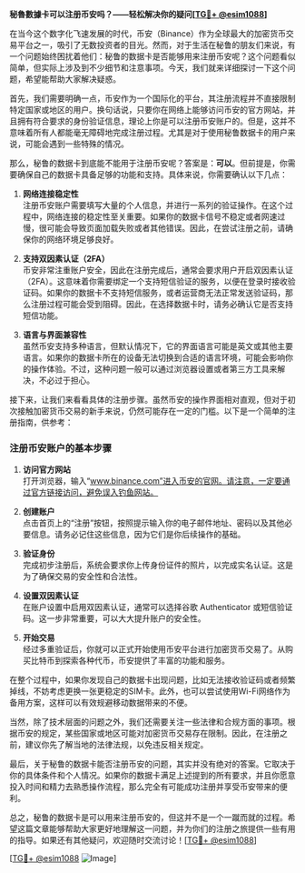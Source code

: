 **秘魯數據卡可以注册币安吗？——轻松解决你的疑问[[TG💪+ @esim1088](https://t.me/s/esim1088)]**

在当今这个数字化飞速发展的时代，币安（Binance）作为全球最大的加密货币交易平台之一，吸引了无数投资者的目光。然而，对于生活在秘鲁的朋友们来说，有一个问题始终困扰着他们：秘鲁的数据卡是否能够用来注册币安呢？这个问题看似简单，但实际上涉及到不少细节和注意事项。今天，我们就来详细探讨一下这个问题，希望能帮助大家解决疑惑。

首先，我们需要明确一点，币安作为一个国际化的平台，其注册流程并不直接限制特定国家或地区的用户。换句话说，只要你在网络上能够访问币安的官方网站，并且拥有符合要求的身份验证信息，理论上你是可以注册币安账户的。但是，这并不意味着所有人都能毫无障碍地完成注册过程。尤其是对于使用秘鲁数据卡的用户来说，可能会遇到一些特殊的情况。

那么，秘鲁的数据卡到底能不能用于注册币安呢？答案是：**可以**。但前提是，你需要确保自己的数据卡具备足够的功能和支持。具体来说，你需要确认以下几点：

1. **网络连接稳定性**  
   注册币安账户需要填写大量的个人信息，并进行一系列的验证操作。在这个过程中，网络连接的稳定性至关重要。如果你的数据卡信号不稳定或者网速过慢，很可能会导致页面加载失败或者其他错误。因此，在尝试注册之前，请确保你的网络环境足够良好。

2. **支持双因素认证（2FA）**  
   币安非常注重账户安全，因此在注册完成后，通常会要求用户开启双因素认证（2FA）。这意味着你需要绑定一个支持短信验证的服务，以便在登录时接收验证码。如果你的数据卡不支持短信服务，或者运营商无法正常发送验证码，那么注册过程可能会受到阻碍。因此，在选择数据卡时，请务必确认它是否支持短信功能。

3. **语言与界面兼容性**  
   虽然币安支持多种语言，但默认情况下，它的界面语言可能是英文或其他主要语言。如果你的数据卡所在的设备无法切换到合适的语言环境，可能会影响你的操作体验。不过，这种问题一般可以通过浏览器设置或者第三方工具来解决，不必过于担心。

接下来，让我们来看看具体的注册步骤。虽然币安的操作界面相对直观，但对于初次接触加密货币交易的新手来说，仍然可能存在一定的门槛。以下是一个简单的注册指南，供参考：

### 注册币安账户的基本步骤

1. **访问官方网站**  
   打开浏览器，输入“www.binance.com”进入币安的官网。请注意，一定要通过官方链接访问，避免误入钓鱼网站。

2. **创建账户**  
   点击首页上的“注册”按钮，按照提示输入你的电子邮件地址、密码以及其他必要信息。请务必记住这些信息，因为它们是你后续操作的基础。

3. **验证身份**  
   完成初步注册后，系统会要求你上传身份证件的照片，以完成实名认证。这是为了确保交易的安全性和合法性。

4. **设置双因素认证**  
   在账户设置中启用双因素认证，通常可以选择谷歌 Authenticator 或短信验证码。这一步非常重要，可以大大提升账户的安全性。

5. **开始交易**  
   经过多重验证后，你就可以正式开始使用币安平台进行加密货币交易了。从购买比特币到探索各种代币，币安提供了丰富的功能和服务。

在整个过程中，如果你发现自己的数据卡出现问题，比如无法接收验证码或者频繁掉线，不妨考虑更换一张更稳定的SIM卡。此外，也可以尝试使用Wi-Fi网络作为备用方案，这样可以有效规避移动数据带来的不便。

当然，除了技术层面的问题之外，我们还需要关注一些法律和合规方面的事项。根据币安的规定，某些国家或地区可能对加密货币交易存在限制。因此，在注册之前，建议你先了解当地的法律法规，以免违反相关规定。

最后，关于秘鲁的数据卡能否注册币安的问题，其实并没有绝对的答案。它取决于你的具体条件和个人情况。如果你的数据卡满足上述提到的所有要求，并且你愿意投入时间和精力去熟悉操作流程，那么完全有可能成功注册并享受币安带来的便利。

总之，秘鲁的数据卡是可以用来注册币安的，但这并不是一个一蹴而就的过程。希望这篇文章能够帮助大家更好地理解这一问题，并为你们的注册之旅提供一些有用的指导。如果还有其他疑问，欢迎随时交流讨论！[[TG💪+ @esim1088](https://t.me/s/esim1088)]

[[TG💪+ @esim1088](https://t.me/s/esim1088) ![Image](https://i.postimg.cc/4NQfJmqS/Snipaste-2025-05-13-00-14-12.png)]
